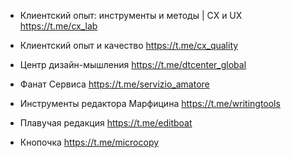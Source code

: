 - Клиентский опыт: инструменты и методы | CX и UX https://t.me/cx_lab 
- Клиентский опыт и качество https://t.me/cx_quality 
- Центр дизайн-мышления https://t.me/dtcenter_global
- Фанат Сервиса https://t.me/servizio_amatore

- Инструменты редактора Марфицина https://t.me/writingtools 
- Плавучая редакция https://t.me/editboat 
- Кнопочка https://t.me/microcopy 
